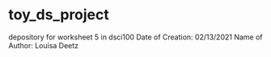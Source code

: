 # toy_ds_project
depository for worksheet 5 in dsci100
Date of Creation: 02/13/2021
Name of Author: Louisa Deetz
